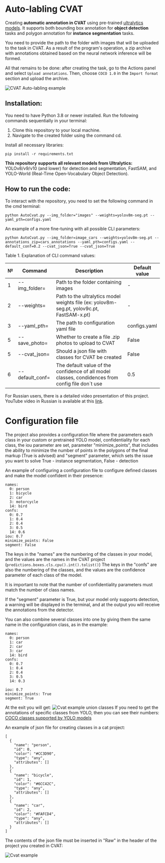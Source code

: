 # __Auto-labling CVAT__

Creating __automatic annotation in CVAT__ using pre-trained [ultralytics models][1]. It supports both bounding box annotation for __object detection__ tasks and polygon annotation for __instance segmentation__ tasks.

You need to provide the path to the folder with images that will be uploaded to the task in CVAT. As a result of the program's operation, a zip archive with annotations obtained based on the neural network inference will be formed.

All that remains to be done: after creating the task, go to the Actions panel and select `Upload annotations`. Then, choose `COCO 1.0` in the `Import format` section and upload the archive.

![CVAT Auto-labling example](documentation/upload_example.gif)

## Installation:
You need to have Python 3.8 or newer installed.
Run the following commands sequentially in your terminal:

1. Clone this repository to your local machine.
2. Navigate to the created folder using the command cd.

Install all necessary libraries:

```pip install -r requirements.txt```

__This repository supports all relevant models from Ultralytics:__ YOLOv8/v9/v10 (and lower) for detection and segmentation, FastSAM, and YOLO-World (Real-Time Open-Vocabulary Object Detection).

## How to run the code:
To interact with the repository, you need to set the following command in the cmd terminal:
```
python AutoCvat.py --img_folder="images" --weights=yolov8m-seg.pt --yaml_pth=configs.yaml
```
An example of a more fine-tuning with all possible CLI parameters:
```
python AutoCvat.py --img_folder=image_cars --weights=yolov8m-seg.pt --annotations_zip=cars_annotations --yaml_pth=configs.yaml --default_conf=0.2 --cvat_json=True --cvat_json=True
```

Table 1. Explanation of CLI command values:

| № | Command               | Description                                                                                   | Default value|
|---|-----------------------|-----------------------------------------------------------------------------------------------|--------------|
| 1 | --img_folder=       | Path to the folder containing images                                                            |  -           |
| 2 | --weights=          | Path to the ultralytics model weights file (ex: yolov8m-seg.pt, yolov9c.pt, FastSAM-x.pt)       |  -           |
| 3 | --yaml_pth=         | The path to configuration yaml file                                                             | configs.yaml |
| 5 | --save_photo=       | Whether to create a file .zip photos to upload to CVAT                                          | False        |
| 5 | --cvat_json=        | Should a json file with classes for CVAT be created                                             | False        |
| 6 | --default_conf=     | The default value of the confidence of all model classes, condidences from config file don`t use | 0.5          |

For Russian users, there is a detailed video presentation of this project. YouTube video in Russian is available at this [link]().

# Configuration file

The project also provides a configuration file where the parameters each class in your custom or pretrained YOLO model, confidentiality for each class, the iou parameter are set, parameter "minimize_points", that includes the ability to minimize the number of points in the polygons of the final markup (True is advised) and "segment" parameter, which sets the issue you want to solve True - instance segmentation, False - detection

An example of configuring a configuration file to configure defined classes and make the model confident in their presence:
```
names:
  0: person
  1: bicycle
  2: car
  3: motorcycle
  14: bird
confs:
  0: 0.7
  1: 0.4
  2: 0.4
  3: 0.5
  14: 0.6
iou: 0.7
minimize_points: False
segment: False
```
The keys in the "names" are the numbering of the classes in your model, and the values are the names in the CVAT project (`predictions.boxes.cls.cpu().int().tolist()`)
The keys in the "confs" are also the numbering of the classes, and the values are the confidence parameter of each class of the model.

It is important to note that the number of confidentiality parameters must match the number of class names.

If the "segment" parameter is True, but your model only supports detection, a warning will be displayed in the terminal, and at the output you will receive the annotations from the detector.

You can also combine several classes into one by giving them the same name in the configuration class, as in the example:

```
names:
  0: person
  1: car
  2: car
  3: car
  14: bird
confs:
  0: 0.7
  1: 0.4
  2: 0.4
  3: 0.5
  14: 0.3

iou: 0.7
minimize_points: True
segment: True
```
At the exit you will get:
![Cvat example union classes](documentation/example_class_union.jpg)
If you need to get the annotations of specific classes from YOLO, then you can see their numbers:
[COCO classes supported by YOLO models][2] 



An example of json file for creating classes in a cat project:
```
[
  {
    "name": "person",
    "id": 0,
    "color": "#CC3D90",
    "type": "any",
    "attributes": []
  },
  {
    "name": "bicycle",
    "id": 1,
    "color": "#6CC42C",
    "type": "any",
    "attributes": []
  },
  {
    "name": "car",
    "id": 2,
    "color": "#FAFCD4",
    "type": "any",
    "attributes": []
  }
]
```
The contents of the json file must be inserted in "Raw" in the header of the project you created in CVAT:

![Cvat example](documentation/example_cvat.jpg)

[1]: https://docs.ultralytics.com/models/
[2]: https://github.com/ultralytics/ultralytics/blob/main/ultralytics/cfg/datasets/coco.yaml
